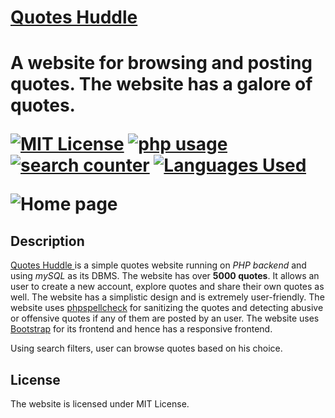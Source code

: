 <h1><a href="https://quoteshuddle.000webhostapp.com/home/" target="_top">Quotes Huddle</a><h1>
A website for browsing and posting quotes. The website has a galore of quotes.

[![MIT License][license-image]][license-url]
[![php usage][php-img]][repo-url]
[![search counter][search_counter_img]][repo-url]
[![Languages Used][lang-img]][repo-url]

![Home page](https://github.com/fork52/QUOTES-HUDDLE/blob/master/home.png)


## Description
[Quotes Huddle ](https://quoteshuddle.000webhostapp.com/home/ "Quotes Huddle Website") is a simple quotes website running on *PHP backend* and using *mySQL* as its DBMS. The website has over **5000 quotes**. It allows an user to create a new account, explore quotes and share their own quotes as well. The website has a simplistic design and is extremely user-friendly.
The website uses [phpspellcheck](https://www.phpspellcheck.com/ "phpspellcheck") for sanitizing the quotes and detecting abusive or offensive quotes if any of them are posted by an user. The website uses [Bootstrap](https://getbootstrap.com/ "Bootstrap") for its frontend and hence has a responsive frontend.

Using search filters, user can browse quotes based on his choice.

## License
The website is licensed under MIT License.


<!-- Markdown link & img dfn's -->
[license-image]:https://img.shields.io/github/license/fork52/QUOTES-HUDDLE
[license-url]:https://github.com/fork52/QUOTES-HUDDLE/blob/master/LICENSE.txt
[repo-url]:https://github.com/fork52/QUOTES-HUDDLE
[php-img]:https://img.shields.io/github/languages/top/fork52/QUOTES-HUDDLE
[search_counter_img]:https://img.shields.io/github/search/fork52/QUOTES-HUDDLE/Quotes?color=yellow
[lang-img]:https://img.shields.io/github/languages/count/fork52/QUOTES-HUDDLE?color=Orange&label=Languages
